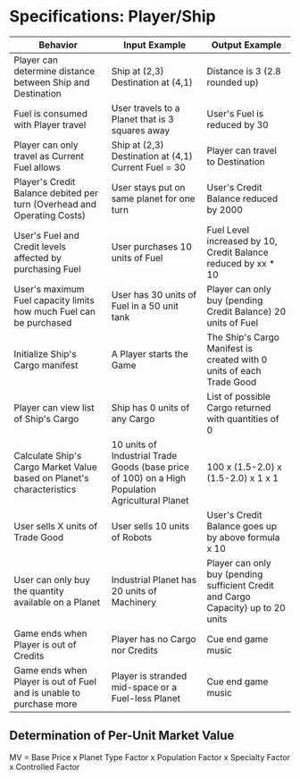 # Specifications: Player/Ship
| Behavior | Input Example | Output Example |
| --- | --- | --- |
| Player can determine distance between Ship and Destination | Ship at (2,3) Destination at (4,1) | Distance is 3 (2.8 rounded up) |
| Fuel is consumed with Player travel | User travels to a Planet that is 3 squares away | User's Fuel is reduced by 30 |
| Player can only travel as Current Fuel allows | Ship at (2,3) Destination at (4,1) Current Fuel = 30 | Player can travel to Destination |
| Player's Credit Balance debited per turn (Overhead and Operating Costs) | User stays put on same planet for one turn | User's Credit Balance reduced by 2000 |
| User's Fuel and Credit levels affected by purchasing Fuel | User purchases 10 units of Fuel | Fuel Level increased by 10, Credit Balance reduced by xx * 10 |
| User's maximum Fuel capacity limits how much Fuel can be purchased | User has 30 units of Fuel in a 50 unit tank | Player can only buy (pending Credit Balance) 20 units of Fuel |
| Initialize Ship's Cargo manifest | A Player starts the Game | The Ship's Cargo Manifest is created with 0 units of each Trade Good |
| Player can view list of Ship's Cargo | Ship has 0 units of any Cargo | List of possible Cargo returned with quantities of 0 |
| Calculate Ship's Cargo Market Value based on Planet's characteristics | 10 units of Industrial Trade Goods (base price of 100) on a High Population Agricultural Planet | 100 x (1.5-2.0) x (1.5-2.0) x 1 x 1 |
| User sells X units of Trade Good | User sells 10 units of Robots | User's Credit Balance goes up by above formula x 10 |
| User can only buy the quantity available on a Planet | Industrial Planet has 20 units of Machinery | Player can only buy (pending sufficient Credit and Cargo Capacity) up to 20 units |
| Game ends when Player is out of Credits | Player has no Cargo nor Credits | Cue end game music |
| Game ends when Player is out of Fuel and is unable to purchase more | Player is stranded mid-space or a Fuel-less Planet | Cue end game music |

## Determination of Per-Unit Market Value
MV = Base Price x Planet Type Factor x Population Factor x Specialty Factor x Controlled Factor
